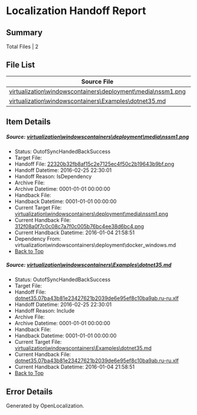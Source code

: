# <a name='report-top'></a> Localization Handoff Report

## Summary
 Total Files | 2

## File List
 Source File | Status | Details 
 ----------- | ------ | ------- 
 [virtualization\windowscontainers\deployment\media\nssm1.png](https://github.com/Microsoft/Virtualization-Documentation-Private/blob/8a2a778a892708ab35f0395c1b2f370dd560b245/virtualization/windowscontainers/deployment/media/nssm1.png) | OutofSyncHandedBackSuccess | [Details](#22320b32fb8af15c2e7125ec4f50c2b19643b9bf215)
 [virtualization\windowscontainers\Examples\dotnet35.md](https://github.com/Microsoft/Virtualization-Documentation-Private/blob/8a2a778a892708ab35f0395c1b2f370dd560b245/virtualization/windowscontainers/Examples/dotnet35.md) | OutofSyncHandedBackSuccess | [Details](#ea7ce9566e4745f7c2e295ab271afad83cba54bd221)

## Item Details
##### <a name='22320b32fb8af15c2e7125ec4f50c2b19643b9bf215'></a> Source: [virtualization\windowscontainers\deployment\media\nssm1.png](https://github.com/Microsoft/Virtualization-Documentation-Private/blob/8a2a778a892708ab35f0395c1b2f370dd560b245/virtualization/windowscontainers/deployment/media/nssm1.png)
* Status: OutofSyncHandedBackSuccess
* Target File: 
* Handoff File: [22320b32fb8af15c2e7125ec4f50c2b19643b9bf.png](https://github.com/Microsoft/Virtualization-Documentation-Private.handoff/blob/d410f0749282b2536363906a20fe20bc595d8b3d/ol-handoff/Microsoft/Virtualization-Documentation-Private.ru-ru/live/22320b32fb8af15c2e7125ec4f50c2b19643b9bf.png)
* Handoff Datetime: 2016-02-25 22:30:01
* Handoff Reason: IsDependency
* Archive File: 
* Archive Datetime: 0001-01-01 00:00:00
* Handback File: 
* Handback Datetime: 0001-01-01 00:00:00
* Current Target File: [virtualization\windowscontainers\deployment\media\nssm1.png](https://github.com/Microsoft/Virtualization-Documentation-Private.ru-ru/blob/92e23376a88e98eccc0e34519c865657207bb96d/virtualization/windowscontainers/deployment/media/nssm1.png)
* Current Handback File: [312f08a0f7c0c08c7a7f0c005b76bc4ee38d6bc4.png](https://github.com/Microsoft/Virtualization-Documentation-Private.handback/blob/d362405abf4da43b19b925474aa3728822aaeb8d/ol-handback/Microsoft/Virtualization-Documentation-Private.ru-ru/live/312f08a0f7c0c08c7a7f0c005b76bc4ee38d6bc4.png)
* Current Handback Datetime: 2016-01-04 21:58:51
* Dependency From: virtualization\windowscontainers\deployment\docker_windows.md
* [Back to Top](#report-top)

##### <a name='ea7ce9566e4745f7c2e295ab271afad83cba54bd221'></a> Source: [virtualization\windowscontainers\Examples\dotnet35.md](https://github.com/Microsoft/Virtualization-Documentation-Private/blob/8a2a778a892708ab35f0395c1b2f370dd560b245/virtualization/windowscontainers/Examples/dotnet35.md)
* Status: OutofSyncHandedBackSuccess
* Target File: 
* Handoff File: [dotnet35.07ba43b81e23427621b2039de6e95ef8c10ba9ab.ru-ru.xlf](https://github.com/Microsoft/Virtualization-Documentation-Private.handoff/blob/d410f0749282b2536363906a20fe20bc595d8b3d/ol-handoff/Microsoft/Virtualization-Documentation-Private.ru-ru/live/dotnet35.07ba43b81e23427621b2039de6e95ef8c10ba9ab.ru-ru.xlf)
* Handoff Datetime: 2016-02-25 22:30:01
* Handoff Reason: Include
* Archive File: 
* Archive Datetime: 0001-01-01 00:00:00
* Handback File: 
* Handback Datetime: 0001-01-01 00:00:00
* Current Target File: [virtualization\windowscontainers\Examples\dotnet35.md](https://github.com/Microsoft/Virtualization-Documentation-Private.ru-ru/blob/92e23376a88e98eccc0e34519c865657207bb96d/virtualization/windowscontainers/Examples/dotnet35.md)
* Current Handback File: [dotnet35.07ba43b81e23427621b2039de6e95ef8c10ba9ab.ru-ru.xlf](https://github.com/Microsoft/Virtualization-Documentation-Private.handback/blob/d362405abf4da43b19b925474aa3728822aaeb8d/ol-handback/Microsoft/Virtualization-Documentation-Private.ru-ru/live/dotnet35.07ba43b81e23427621b2039de6e95ef8c10ba9ab.ru-ru.xlf)
* Current Handback Datetime: 2016-01-04 21:58:51
* [Back to Top](#report-top)


## Error Details

Generated by OpenLocalization.
